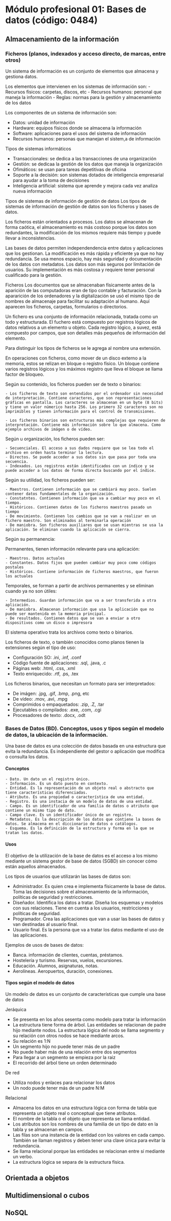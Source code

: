 # Módulo profesional 01: Bases de datos (código: 0484)
## Almacenamiento de la información
### Ficheros (planos, indexados y acceso directo, de marcas, entre otros)
Un sistema de información es un conjunto de elementos que almacena y gestiona datos.

Los elementos que intervienen en los sistemas de información son:
    - Recursos físicos: carpetas, discos, etc
    - Recursos humanos: personal que maneja la información
    - Reglas: normas para la gestión y almacenamiento de los datos

Los componentes de un sistema de información son:
- Datos: unidad de información
- Hardware: equipos físicos donde se almacena la información
- Software: aplicaciones para el usos del sistema de información
- Recursos humanos: personas que manejan el sistem,a de información

Tipos de sistemas informáticos
- Transaccionales: se dedica a las transacciones de una organización
- Gestión: se dedicaa la gestión de los datos que maneja la organización
- Ofimáticos: se usan para tareas depetitivas de oficina
- Soporte a la decisión: son sistemas dotados de inteligencia empresarial para ayudar a la toma de decisiones
- Inteligencia artificial: sistema que aprende y mejora cada vez analiza nueva información

Tipos de sistemas de información de gestión de datos
Los tipos de sistemas de información de gestión de datos son los ficheros y bases de datos.

Los ficheros están orientados a procesos. Los datos se almacenan de forma caótica, el almacenamiento es más costoso porque los datos son redundantes, la modificación de los mismos requiere más tiempo y puede llevar a inconsistencias.

Las bases de datos permiten independendencia entre datos y aplicaciones que los gestionan. La modificación es más rápida y eficiente ya que no hay redundancia. Se usa menos espacio, hay más seguridad y documentación de los datos con metadatos. Los datos son más seguros por limitación de usuarios. Su implementación es más costosa y requiere tener personal cualificado para la gestión.

Ficheros
Los documentos que se almacenaban físicamente antes de la aparición de las computadoras eran de tipo contable y facturación. Con la apararición de los ordenadores y la digitalización se usó el mismo tipo de nombres de almacenaje para facilitar su adaptación al humano. Aquí aparecen los ficheros, carpetas, formularios o directorios.

Un fichero es una conjunto de información relacionada, tratada como un todo y estructurada. El fuchero está compuesto por registros lógicos de datos relativos a un elemento u objeto. Cada registro lógico, a suvez, está compuesto por campos, que son detalles más pequeños de información del elemento.

Para distinguir los tipos de ficheros se le agrega al nombre una extensión.

En operaciones con ficheros, como mover de un disco externo a la memoria, estos se relizan en bloque o registro físico. Un bloque contiene varios registros lógicos y los máximos registro que lleva el bloque se llama factor de bloqueo.

Según su contenido, los ficheros pueden ser de texto o binarios:

    - Los ficheros de texto son entendidos por el ordenador sin necesidad de interpretación. Contiene caracteres, que son representaciones gráficas en pantalla. Los caracteres se almacenan en un byte (8 bits) y tiene un valor númerico hasta 256. Los primero 32 caracteres son no imprimibles y tienen información para el control de transmisiones.

    - Los ficheros binarios son extructuras más complejas que requieren de interpretación. Contiene más información sobre lo que almacena. Como ejemplo archivos de imágen o de vídeo.

Según u organización, los ficheros pueden ser:

    - Secuenciales. El acceso a sus dados requiere que se lea todo el archivo en orden hasta terminar la lectura.
    - Directos. Se puede acceder a sus datos sin que pasa por toda una secuencia.
    - Indexados. Los registros están identificados con un índice y se puede acceder a los datos de forma directa buscando por el índice.

Según su utilidad, los ficheros pueden ser:

    - Maestros. Contienen información que se cambiará muy poco. Suelen contener datos fundamentales de la organización.
    - Constatntes. Contienen información que va a cambiar muy poco en el tiempo.
    - Históricos. Contienen datos de los ficheros maestros pasado un tiempo
    - De movimiento. Contienen los cambios que se van a realizar en un fichero maestro. Son eliminados al terminarla operación
    - De maniobra. Son ficheros auxiliares que se usan mientras se usa la aplicación. Se eliminan cuando la aplicación se cierra.

Según su permanencia:

Permanentes, tienen información relevante para una aplicación:

    - Maestros. Datos actuales
    - Constantes. Datos fijos que pueden cambiar muy poco como códigos postales
    - Históricos. Contiene información de ficheros maestros, que fueron los actuales
Temporales, se forman a partir de archivos permanentes y se eliminan cuando ya no son útiles:

    - Intermedios. Guardan información que va a ser transferida a otra aplicación.
    - De maniobra. Almacenan información que usa la aplicación que no puede ser mantenida en la memoria principal.
    - De resultados. Contienen datos que se van a enviar a otro dispositivos como un disco o impresora

El sistema operativo trata los archivos como texto o binarios.

Los ficheros de texto, o también conocidos como planos tienen la extensiones según el tipo de uso:

- Configuración SO: .ini, .inf, .conf
- Código fuente de aplicaciones: .sql, .java, .c
- Páginas web: .html, .css, .xml
- Texto enriquecido: .rtf, .ps, .tex

Los ficheros binarios, que necesitan un formato para ser interpretados:

- De imágen: .jpg, .gif, .bmp, .png, etc
- De vídeo: .mov, .avi, .mpg
- Comprimidos o empaquetados: .zip, .Z, .tar
- Ejecutables o compilados: .exe, .com, .cgi
- Procesadores de texto: .docx, .odt

### Bases de Datos (BD). Conceptos, usos y tipos según el modelo de datos, la ubicación de la información.

Una base de datos es una colección de datos basada en una estructura que evita la redundancia. Es independiente del gestor o aplicación que modifica o consulta los datos.

#### Conceptos
    - Dato. Un dato un el registro único.
    - Información. Es un dato puesto en contexto.
    - Entidad. Es la representación de un objeto real o abstracto que tiene características diferenciadas.
    - Atributo. Es una propiedad o característica de una entidad.
    - Registro. Es una instacia de un modelo de datos de una entidad.
    - Campo. Es un identificador de una familia de datos o atributo que contiene un mismo tipo de dato.
    - Campo clave. Es un identificador único de un registro.
    - Metadatos. Es la descripción de los datos que contiene la bases de datos. Se almacena en el diccionario de datos o catálogos.
    - Esquema. Es la definición de la estructura y forma en la que se tratan los datos.

#### Usos
El objetivo de la utilización de la base de datos es el acceso a los mismo mediante un sistema gestor de base de datos (SGBD) sin conocer cómo están aquellos almacenados.

Los tipos de usuarios que utilizarán las bases de datos son:
- Administrador. Es quien crea e implementa físicamente la base de datos. Toma las decisiones sobre el almacenamiento de la información, políticas de seguridad y restricciones. 
- Diseñador. Identifica los datos a tratar. Diseña los esquemas y modelos con sus relaciones. Tiene en cuenta a los usuarios, restricciones y políticas de seguridad.
- Programador. Crea las aplicaciones que van a usar las bases de datos y van destinadas al usuario final.
- Usuario final. Es la persona que va a tratar los datos mediante el uso de las aplicaciones.

Ejemplos de usos de bases de datos:
- Banca. información de clientes, cuentas, préstamos.
- Hostelería y turismo. Reservas, vuelos, excursiones.
- Educación. Alumnos, asignaturas, notas.
- Aerolíneas. Aeropuertos, duración, conexiones.

#### Tipos según el modelo de datos
Un modelo de datos es un conjunto de características que cumple una base de datos

Jeráquica
- Se presenta en los años sesenta como modelo para tratar la información
- La estructura tiene forma de árbol. Las entidades se relacionan de padre hijo mediante nodos. La estructura lógica del nodo se llama segmento y su relación con otros nodos se hace mediante arcos.
- Su relación es 1:N
- Un segmento hijo no puede tener más de un padre
- No puede haber más de una relación entre dos segmentos
- Para llegar a un segmento se empieza por la raiz
- El recorrido del árbol tiene un orden determinado

De red
- Utiliza nodos y enlaces para relacionar los datos
- Un nodo puede tener más de un padre N:M

Relacional
- Almacena los datos en una estructura lógica con forma de tabla que representa un objeto real o conceptual que tiene atributos.
- El nombre de la tabla o el objeto que representa se llama entidad.
- Los atributos son los nombres de una familia de un tipo de dato en la tabla y se almacenan en campos.
- Las filas son una instancia de la entidad con los valores en cada campo. También se llaman registros y deben tener una clave única para evitar la redundancia.
- Se llama relacional porque las entidades se relacionan entre sí mediante un verbo.
- La estructura lógica se separa de la estructura física.

Orientada a objetos
-   

Multidimensional o cubos
- 
NoSQL
- 